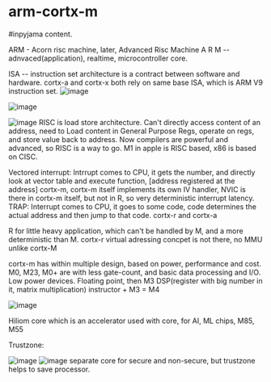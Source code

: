 # arm-cortx-m

#inpyjama content.

ARM - Acorn risc machine, later, Advanced Risc Machine
A R M -- adnvaced(application), realtime, microcontroller core.

ISA -- instruction set architecture is a contract between software and hardware. cortx-a and cortx-x both rely on same base ISA, which is ARM V9 instruction set.
![image](https://github.com/user-attachments/assets/510ffb72-f92b-4db6-b2b3-5f239339d36f)

![image](https://github.com/user-attachments/assets/9d7ef18f-35f2-4a68-8167-efe5ceef2aa2)

![image](https://github.com/user-attachments/assets/5d01f3f8-ea39-4b01-b29b-3dbc8e0ea8e7)
RISC is load store architecture. 
Can't directly access content of an address, need to Load content in General Purpose Regs, operate on regs, and store value back to address.
Now compilers are powerful and advanced, so RISC is a way to go. 
M1 in apple is RISC based, x86 is based on CISC.

Vectored interrupt: Intrrupt comes to CPU, it gets the number, and directly look at vector table and execute function, [address registered at the address] cortx-m,
cortx-m itself implements its own IV handler, NVIC is there in cortx-m itself, but not in R, so very deterministic interrupt latency. 
TRAP: Interrupt comes to CPU, it goes to some code, code determines the actual address and then jump to that code. cortx-r and cortx-a

R for little heavy application, which can't be handled by M, and a more deterministic than M.
cortx-r virtual adressing concpet is not there, no MMU unlike cortx-M 

cortx-m has within multiple design, based on power, performance and cost.
M0, M23, M0+ are with less gate-count, and basic data processing and I/O. Low power devices.
Floating point, then M3
DSP(register with big number in it, matrix multiplication) instructor + M3 = M4

![image](https://github.com/user-attachments/assets/ebc3d0a0-ec21-4166-8ecb-cfdb35a82d15)

Hiliom core which is an accelerator used with core, for AI, ML chips, M85, M55

Trustzone:

![image](https://github.com/user-attachments/assets/e0f1f2f3-345b-4a41-85dd-fea0e0721ccf)
![image](https://github.com/user-attachments/assets/9ac8e546-6508-4c54-b2ff-1c696e631d79) separate core for secure and non-secure, but trustzone helps to save processor.


